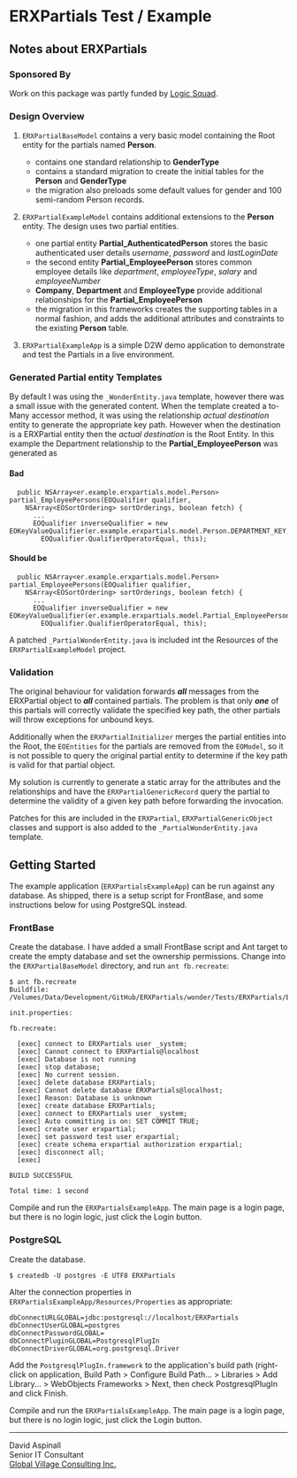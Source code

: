 # ERXPartials Test / Example

## Notes about ERXPartials

### Sponsored By

Work on this package was partly funded by [Logic Squad][logicsquad].


### Design Overview

1. `ERXPartialBaseModel` contains a very basic model containing the Root entity
for the partials named **Person**.
	- contains one standard relationship to **GenderType**
	- contains a standard migration to create the initial tables for the
	**Person** and **GenderType**
	- the migration also preloads some default values for gender and 100
	semi-random Person records.

2. `ERXPartialExampleModel` contains additional extensions to the **Person**
entity.  The design uses two partial entities.
	- one partial entity **Partial_AuthenticatedPerson** stores the basic
	authenticated user details *username*, *password* and *lastLoginDate*
	- the second entity **Partial_EmployeePerson** stores common employee
	details like *department*, *employeeType*, *salary* and *employeeNumber*
	- **Company**, **Department** and **EmployeeType** provide additional
	relationships for the **Partial_EmployeePerson**
	- the migration in this frameworks creates the supporting tables in a normal
	fashion, and adds the additional attributes and constraints to the existing
	**Person** table.
 
3. `ERXPartialExampleApp` is a simple D2W demo application to demonstrate and
test the Partials in a live environment.


### Generated Partial entity Templates

By default I was using the `_WonderEntity.java` template, however there was a
small issue with the generated content.  When the template created a to-Many
accessor method, it was using the relationship *actual destination* entity to
generate the appropriate key path.  However when the destination is a ERXPartial
entity then the *actual destination* is the Root Entity.  In this example the
Department relationship to the **Partial_EmployeePerson** was generated as

#### Bad
	  public NSArray<er.example.erxpartials.model.Person> partial_EmployeePersons(EOQualifier qualifier,
	    NSArray<EOSortOrdering> sortOrderings, boolean fetch) {
		  ...
          EOQualifier inverseQualifier = new EOKeyValueQualifier(er.example.erxpartials.model.Person.DEPARTMENT_KEY,
            EOQualifier.QualifierOperatorEqual, this);

#### Should be
	  public NSArray<er.example.erxpartials.model.Person> partial_EmployeePersons(EOQualifier qualifier,
	    NSArray<EOSortOrdering> sortOrderings, boolean fetch) {
	      ...
	      EOQualifier inverseQualifier = new EOKeyValueQualifier(er.example.erxpartials.model.Partial_EmployeePerson.DEPARTMENT_KEY,
	        EOQualifier.QualifierOperatorEqual, this);

A patched `_PartialWonderEntity.java` is included int the Resources of the
`ERXPartialExampleModel` project.


### Validation

The original behaviour for validation forwards ***all*** messages from the
ERXPartial object to ***all*** contained partials.  The problem is that only
***one*** of this partials will correctly validate the specified key path, the
other partials will throw exceptions for unbound keys.

Additionally when the `ERXPartialInitializer` merges the partial entities into
the Root, the `EOEntities` for the partials are removed from the `EOModel`, so
it is not possible to query the original partial entity to determine if the key
path is valid for that partial object.

My solution is currently to generate a static array for the attributes and the
relationships and have the `ERXPartialGenericRecord` query the partial to
determine the validity of a given key path before forwarding the invocation.

Patches for this are included in the `ERXPartial`, `ERXPartialGenericObject`
classes and support is also added to the `_PartialWonderEntity.java` template.


## Getting Started

The example application (`ERXPartialsExampleApp`) can be run against any
database. As shipped, there is a setup script for FrontBase, and some
instructions below for using PostgreSQL instead.

### FrontBase

Create the database.  I have added a small FrontBase script and Ant target to
create the empty database and set the ownership permissions. Change into the
`ERXPartialBaseModel` directory, and run `ant fb.recreate`:

<pre><code>$ ant fb.recreate
Buildfile: /Volumes/Data/Development/GitHub/ERXPartials/wonder/Tests/ERXPartials/ERXPartialBaseModel/build.xml

init.properties:

fb.recreate:

  [exec] connect to ERXPartials user _system;  
  [exec] Cannot connect to ERXPartials@localhost  
  [exec] Database is not running  
  [exec] stop database;  
  [exec] No current session.  
  [exec] delete database ERXPartials;  
  [exec] Cannot delete database ERXPartials@localhost;  
  [exec] Reason: Database is unknown  
  [exec] create database ERXPartials;  
  [exec] connect to ERXPartials user _system;  
  [exec] Auto committing is on: SET COMMIT TRUE;  
  [exec] create user erxpartial;  
  [exec] set password test user erxpartial;  
  [exec] create schema erxpartial authorization erxpartial;  
  [exec] disconnect all;  
  [exec]  

BUILD SUCCESSFUL

Total time: 1 second</code></pre>

Compile and run the `ERXPartialsExampleApp`. The main page is a login page, but
there is no login logic, just click the Login button.


### PostgreSQL

Create the database.

    $ createdb -U postgres -E UTF8 ERXPartials

Alter the connection properties in `ERXPartialsExampleApp/Resources/Properties`
as appropriate:

    dbConnectURLGLOBAL=jdbc:postgresql://localhost/ERXPartials
    dbConnectUserGLOBAL=postgres
    dbConnectPasswordGLOBAL=
    dbConnectPluginGLOBAL=PostgresqlPlugIn
    dbConnectDriverGLOBAL=org.postgresql.Driver

Add the `PostgresqlPlugIn.framework` to the application's build path
(right-click on application, Build Path > Configure Build Path... > Libraries >
Add Library... > WebObjects Frameworks > Next, then check PostgresqlPlugIn and
click Finish.

Compile and run the `ERXPartialsExampleApp`. The main page is a login page, but
there is no login logic, just click the Login button.


----
David Aspinall  
Senior IT Consultant  
[Global Village Consulting Inc.][gvc]


[gvc]: http://www.global-village.net
[logicsquad]: http://logicsquad.net/

